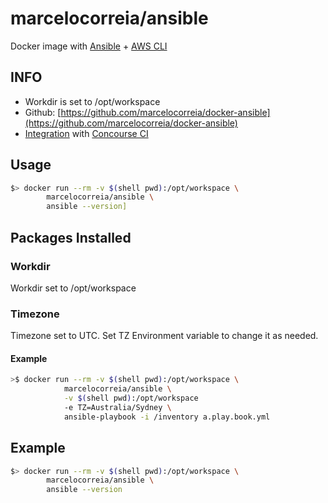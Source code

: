 # marcelocorreia/ansible

Docker image with [Ansible](http://docs.ansible.com) + [AWS CLI](https://aws.amazon.com/cli/)

## INFO
- Workdir is set to /opt/workspace
- Github: [https://github.com/marcelocorreia/docker-ansible](https://github.com/marcelocorreia/docker-ansible)
- [Integration](#) with [Concourse CI](http://concourse.ci/) 
 
## Usage
```bash
$> docker run --rm -v $(shell pwd):/opt/workspace \
   		marcelocorreia/ansible \
   		ansible --version] 
```
## Packages Installed


### Workdir
Workdir set to /opt/workspace

### Timezone

Timezone set to UTC.
Set TZ Environment variable to change it as needed.

#### Example

```bash
>$ docker run --rm -v $(shell pwd):/opt/workspace \
      		marcelocorreia/ansible \
      		-v $(shell pwd):/opt/workspace
      		-e TZ=Australia/Sydney \
      		ansible-playbook -i /inventory a.play.book.yml 
```

## Example

```bash
$> docker run --rm -v $(shell pwd):/opt/workspace \
   		marcelocorreia/ansible \
   		ansible --version    		
```
